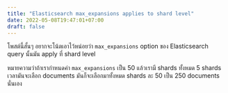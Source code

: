 ```yaml
---
title: "Elasticsearch max_expansions applies to shard level"
date: 2022-05-08T19:47:01+07:00
draft: false
---
```


โพสต์นี้สั้นๆ อยากจะโน้ตเอาไว้หน่อยว่า `max_expansions` option ของ Elasticsearch query นั้นมัน apply ที่ shard level

<!--more-->

หมายความว่าถ้าเรากำหนดค่า `max_expansions` เป็น 50 แล้วเรามี shards ทั้งหมด 5 shards เวลามันจะเลือก documents มันก็จะเลือกมาทั้งหมด shards ละ 50 เป็น 250 documents นั่นเอง
